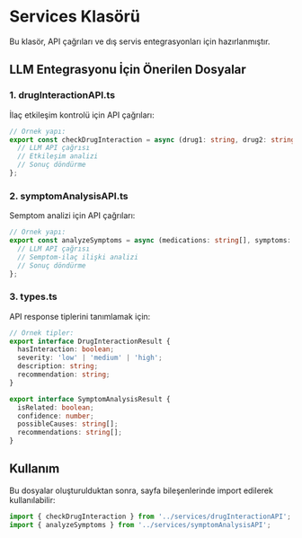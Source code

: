 # Services Klasörü

Bu klasör, API çağrıları ve dış servis entegrasyonları için hazırlanmıştır.

## LLM Entegrasyonu İçin Önerilen Dosyalar

### 1. drugInteractionAPI.ts
İlaç etkileşim kontrolü için API çağrıları:

```typescript
// Örnek yapı:
export const checkDrugInteraction = async (drug1: string, drug2: string) => {
  // LLM API çağrısı
  // Etkileşim analizi
  // Sonuç döndürme
};
```

### 2. symptomAnalysisAPI.ts
Semptom analizi için API çağrıları:

```typescript
// Örnek yapı:
export const analyzeSymptoms = async (medications: string[], symptoms: string[]) => {
  // LLM API çağrısı
  // Semptom-ilaç ilişki analizi
  // Sonuç döndürme
};
```

### 3. types.ts
API response tiplerini tanımlamak için:

```typescript
// Örnek tipler:
export interface DrugInteractionResult {
  hasInteraction: boolean;
  severity: 'low' | 'medium' | 'high';
  description: string;
  recommendation: string;
}

export interface SymptomAnalysisResult {
  isRelated: boolean;
  confidence: number;
  possibleCauses: string[];
  recommendations: string[];
}
```

## Kullanım

Bu dosyalar oluşturulduktan sonra, sayfa bileşenlerinde import edilerek kullanılabilir:

```typescript
import { checkDrugInteraction } from '../services/drugInteractionAPI';
import { analyzeSymptoms } from '../services/symptomAnalysisAPI';
```